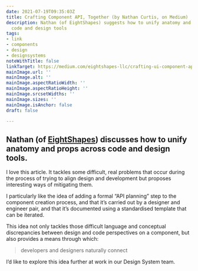 ```yaml
---
date: 2021-07-19T09:35:03Z
title: Crafting Component API, Together (by Nathan Curtis, on Medium)
description: Nathan (of EightShapes) suggests how to unify anatomy and props across
  code and design tools
tags:
- link
- components
- design
- designsystems
noteWithTitle: false
linkTarget: https://medium.com/eightshapes-llc/crafting-ui-component-api-together-81946d140371
mainImage.url: ''
mainImage.alt: ''
mainImage.aspectRatioWidth: ''
mainImage.aspectRatioHeight: ''
mainImage.srcsetWidths: ''
mainImage.sizes: ''
mainImage.isAnchor: false
draft: false

---
```

Nathan (of [EightShapes](https://eightshapes.com/)) discusses how to unify anatomy and props across code and design tools.
---

I love this article. It tackles some difficult, real problems that occur during the process of trying to align design and development but proposes interesting ways of mitigating them.

I particularly like the idea of adding a formal “API planning” step to the component creation process, and that it’s carried out by a designer and engineer pair, and that it’s documented using a standardised template that can be iterated.

This idea not only tackles those difficult language and conceptual discrepancies between design and code perspectives on a component, but also provides a means through which:

> developers and designers naturally connect

I’d like to explore this idea further at work in our Design System team.
